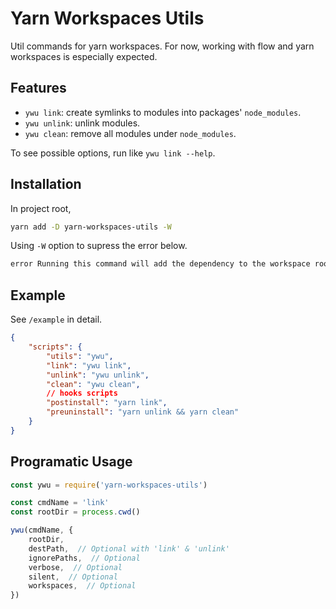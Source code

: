 # Yarn Workspaces Utils

Util commands for yarn workspaces. For now, working with flow and yarn workspaces is especially expected.

## Features

*   `ywu link`: create symlinks to modules into packages' `node_modules`.
*   `ywu unlink`: unlink modules.
*   `ywu clean`: remove all modules under `node_modules`.

To see possible options, run like `ywu link --help`.

## Installation

In project root,

```sh
yarn add -D yarn-workspaces-utils -W
```

Using `-W` option to supress the error below.

```txt
error Running this command will add the dependency to the workspace root rather than workspace itself, which might not be what you want - if you really meant it, make it explicit by running this command again with the -W flag (or --ignore-workspace-root-check).
```

## Example

See `/example` in detail.

```json
{
    "scripts": {
        "utils": "ywu",
        "link": "ywu link",
        "unlink": "ywu unlink",
        "clean": "ywu clean",
        // hooks scripts
        "postinstall": "yarn link",
        "preuninstall": "yarn unlink && yarn clean"
    }
}
```

## Programatic Usage

```js
const ywu = require('yarn-workspaces-utils')

const cmdName = 'link'
const rootDir = process.cwd()

ywu(cmdName, {
    rootDir,
    destPath,  // Optional with 'link' & 'unlink'
    ignorePaths,  // Optional
    verbose,  // Optional
    silent,  // Optional
    workspaces,  // Optional
})
```